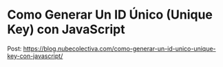 # Como Generar Un ID Único (Unique Key) con JavaScript 
Post: https://blog.nubecolectiva.com/como-generar-un-id-unico-unique-key-con-javascript/ 
